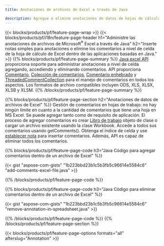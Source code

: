 ```yaml
---
title: Anotaciones de archivos de Excel a través de Java

description: Agregue o elimine anotaciones de datos de hojas de cálculo de Excel y OpenOffice con la biblioteca Java.
---
```

{{< blocks/products/pf/feature-page-wrap >}}
{{< blocks/products/pf/i18n/feature-page-header h1="Administre las anotaciones de archivos de Microsoft<sup>&reg;</sup> Excel a través de Java" h2="Inserte notas simples para anotaciones o elimine los comentarios a nivel de celda de la hoja de cálculo de Excel dentro de las aplicaciones basadas en Java." >}}
{{% blocks/products/pf/feature-page-summary %}}
[Java excel API](/cells/java/) proporciona soporte para administrar anotaciones a nivel de celda agregando, accediendo y eliminando comentarios. API proporciona [Comentario](https://reference.aspose.com/cells/java/com.aspose.cells/Comment), [Colección de comentarios](https://reference.aspose.com/cells/java/com.aspose.cells/CommentCollection), [Comentario enhebrado](https://reference.aspose.com/cells/java/com.aspose.cells/ThreadedComment) y [ThreadedCommentCollection](https://reference.aspose.com/cells/java/com.aspose.cells/ThreadedCommentCollection) para el manejo de comentarios en todos los aspectos.
Los formatos de archivo compatibles incluyen ODS, XLS, XLSX, XLSB y XLSM.
{{% /blocks/products/pf/feature-page-summary %}}

{{% blocks/products/pf/feature-page-section h2="Anotaciones de datos de archivos de Excel" %}}
Gestión de comentarios en hojas de trabajo: no hay ningún límite en cuanto a la cantidad de comentarios que tiene una hoja en MS Excel. Se puede agregar tanto como de requisito de aplicación. El proceso de agregar comentarios es crear [Libro de trabajo](https://reference.aspose.com/cells/java/com.aspose.cells/Workbook) objeto de clase o cargar un archivo existente usando la clase Workbook. Accede a todos sus comentarios usando getComments(). Obtenga el índice de celda y use [establecer nota](https://reference.aspose.com/cells/java/com.aspose.cells/comment#Note) para insertar comentarios. Además, API es capaz de eliminar todos los comentarios. 

{{% blocks/products/pf/feature-page-code h3="Java Código para agregar comentarios dentro de un archivo de Excel" %}}

{{< gist "aspose-com-gists" "1b223bbd23b1c5b3fb5c96614e5584c6" "add-comments-excel-file.java" >}}

{{% /blocks/products/pf/feature-page-code %}}

{{% blocks/products/pf/feature-page-code h3="Java Código para eliminar comentarios dentro de un archivo de Excel" %}}

{{< gist "aspose-com-gists" "1b223bbd23b1c5b3fb5c96614e5584c6" "remove-annotation-in-spreadsheet.java" >}}

{{% /blocks/products/pf/feature-page-code %}}
{{% /blocks/products/pf/feature-page-section %}}

{{< blocks/products/pf/feature-page-options formats="all" afterslug="Annotation" >}}
